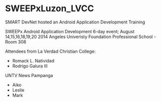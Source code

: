 SWEEPxLuzon_LVCC
================

SMART DevNet hosted an Android Application Development Training

SWEEPx Android Application Development
6-day event; August 14,15,16,18,19,20 2014
Angeles Univeristy Foundation
Professional School - Room 308

Attendees from La Verdad Christian College:
* Romack L. Natividad
* Rodrigo Galura III

UNTV News Pampanga
* Aiko
* Leslie
* Mark
